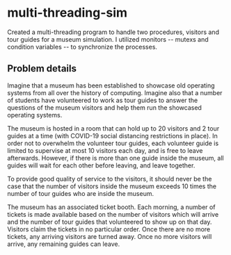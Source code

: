 # multi-threading-sim
Created a multi-threading program to handle two procedures, visitors and tour guides for a museum simulation. I utilized monitors -- mutexs and condition variables -- to synchronize the processes.

Problem details
-----------------
Imagine that a museum has been established to showcase old operating systems from all over the history of computing. Imagine also that a number of students have volunteered to work as tour guides to answer the questions of the museum visitors and help them run the showcased operating systems.

The museum is hosted in a room that can hold up to 20 visitors and 2 tour guides at a time (with COVID-19 social distancing restrictions in place). In order not to overwhelm the volunteer tour guides, each volunteer guide is limited to supervise at most 10 visitors each day, and is free to leave afterwards. However, if there is more than one guide inside the museum, all guides will wait for each other before leaving, and leave together.

To provide good quality of service to the visitors, it should never be the case that the number of visitors inside the museum exceeds 10 times the number of tour guides who are inside the museum.

The museum has an associated ticket booth. Each morning, a number of tickets is made available based on the number of visitors which will arrive and the number of tour guides that volunteered to show up on that day. Visitors claim the tickets in no particular order. Once there are no more tickets, any arriving visitors are turned away. Once no more visitors will arrive, any remaining guides can leave.
